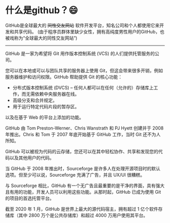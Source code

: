 # 什么是github？:smile: 

GitHub是全球最大的 ~~同性交友网站~~ 软件开发平台，知名公司和个人都使用它来开发和共享代码。  (由于程序员群体里缺少女性，拥有高纯度男性用户的GitHub，也被戏称为“全球最大的同性交友网站”)
***
GitHub 是一家为希望将 Git 用作版本控制系统 (VCS) 的人们提供托管服务的公司。

您可以在本地或可以与团队共享的服务器上使用 Git，但这会带来很多开销，例如服务器维护和访问权限。GitHub 帮助提供 Git 的核心功能：

* 分布式版本控制系统 (DVCS) – 任何人都可以在任何（允许的）存储库上工作，而无需依赖中央服务器在线。  
* 高级分支和合并规定。
* 用于运行特定代码片段的暂存区。

以及在基于 Web 的平台上添加的功能。

GitHub 由 Tom Preston-Werner、Chris Wanstrath 和 PJ Hyett 创建并于 2008 年推出。Chris 和 Tom 于 2007 年底开始基于 GitHub 工作，当时 Git 还不为人所知。

GitHub 可以被视为代码的云存储，您还可以在其中轻松协作、共享和发现您的代码以及其他用户的代码。

当 GitHub 于 2008 年推出时，Sourceforge 是许多人在处理开源项目时的默认选项。但至少可以说，Sourceforge 充满了广告，并且 UX/UI 很糟糕。

与 Sourceforge 相比，GitHub 有一个无广告且最重要的是干净的界面，具有强大且有用的功能，开发人员可以利用这些功能。从那时起，GitHub 已成为使用 Git 的项目的首选托管平台。

截至 2020 年 1 月，GitHub 是世界上最大的源代码宿主，拥有超过 1 亿个软件存储库（其中 2800 万个是公共存储库）和超过 4000 万用户使用其平台。
